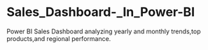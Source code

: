 # Sales_Dashboard-_In_Power-BI
Power BI Sales Dashboard analyzing yearly and monthly trends,top products,and regional performance.
